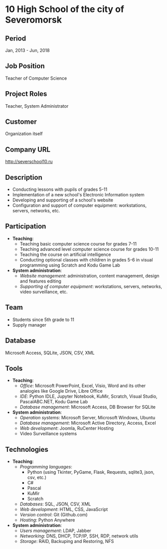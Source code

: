 # 10 High School of the city of Severomorsk

## Period

Jan, 2013 - Jun, 2018

## Job Position

Teacher of Computer Science

## Project Roles

Teacher, System Administrator

## Customer

Organization itself

## Company URL

<http://severschool10.ru>

## Description

- Conducting lessons with pupils of grades 5-11
- Implementation of a new school's Electronic Information system
- Developing and supporting of a school's website
- Configuration and support of computer equipment: workstations, servers, networks, etc.

## Participation

- **Teaching**:
  - Teaching basic computer science course for grades 7-11
  - Teaching advanced level computer science course for grades 10-11
  - Teaching the course on artificial intelligence
  - Conducting optional classes with children in grades 5-6 in visual programming using Scratch and Kodu Game Lab
- **System administration**:
  - *Website management*: administration, content management, design and features editing
  - *Supporting of computer equipment*: workstations, servers, networks, video surveillance, etc.

## Team

- Students since 5th grade to 11
- Supply manager

## Database

Microsoft Access, SQLite, JSON, CSV, XML

## Tools

- **Teaching**:
  - *Office*: Microsoft PowerPoint, Excel, Visio, Word and its other analogies like Google Drive, Libre Office
  - *IDE*: Python IDLE, Jupyter Notebook, KuMir, Scratch, Visual Studio, PascalABC.NET, Kodu Game Lab
  - *Database management*: Microsoft Access, DB Browser for SQLite
- **System administration**:
  - *Operation systems*: Microsoft Server, Microsoft Windows, Ubuntu
  - *Database management*: Microsoft Active Directory, Access, Excel
  - *Web development*: Joomla, RuCenter Hosting
  - Video Surveillance systems

## Technologies

- **Teaching**:
  - *Programming languages*:
    - Python (using Tkinter, PyGame, Flask, Requests, sqlite3, json, csv, etc.)
    - C#
    - Pascal
    - KuMir
    - Scratch
  - *Databases*: SQL, JSON, CSV, XML
  - *Web development*: HTML, CSS, JavaScript
  - *Version control*: Git (Github.com)
  - *Hosting*: Python Anywhere
- **System administration**:
  - *Users management*: LDAP, Jabber
  - *Networking*: DNS, DHCP, TCP/IP, SSH, RDP, network utils
  - *Storage*: RAID, Backuping and Restoring, NFS
